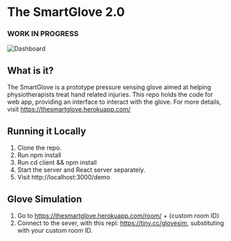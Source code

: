 # The SmartGlove 2.0
### WORK IN PROGRESS

![Dashboard](https://cdn.discordapp.com/attachments/575028784395452464/659065057862221824/unknown.png)

## What is it?
The SmartGlove is a prototype pressure sensing glove aimed at helping physiotherapists treat hand related injuries. This repo holds the code for web app, providing an interface to interact with the glove. For more details, visit https://thesmartglove.herokuapp.com/

## Running it Locally
1) Clone the repo.
2) Run npm install
3) Run cd client && npm install
4) Start the server and React server separately.
5) Visit http://localhost:3000/demo

## Glove Simulation
1) Go to https://thesmartglove.herokuapp.com/room/ + {custom room ID}
2) Connect to the sever, with this repl: https://tiny.cc/glovesim, substituting with your custom room ID.
